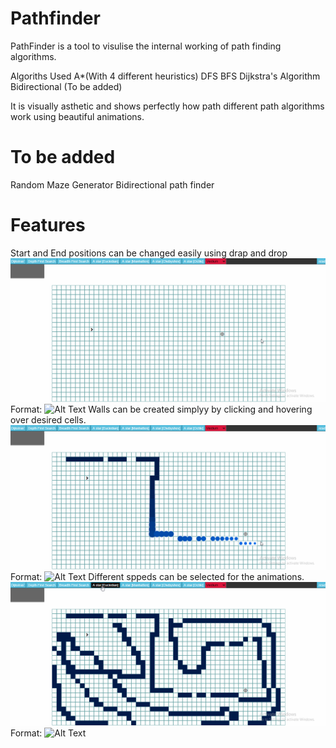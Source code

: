 # Pathfinder
PathFinder is a tool to visulise the internal working of path finding algorithms.

Algoriths Used
A*(With 4 different heuristics)
DFS
BFS
Dijkstra's Algorithm
Bidirectional (To be added)

It is visually asthetic and shows perfectly how path different path algorithms work using beautiful animations.

# To be added
Random Maze Generator
Bidirectional path finder

# Features
Start and End positions can be changed easily using drap and drop
![Drag](https://github.com/7ellipsis/pathFinder/blob/master/src/changepos.gif)
Format: ![Alt Text](url)
Walls can be created simplyy by clicking and hovering over desired cells.
![Walls](https://github.com/7ellipsis/pathFinder/blob/master/src/walls.gif)
Format: ![Alt Text](url)
Different sppeds can be selected for the animations.
![Algo](https://github.com/7ellipsis/pathFinder/blob/master/src/algo.gif)
Format: ![Alt Text](url)


